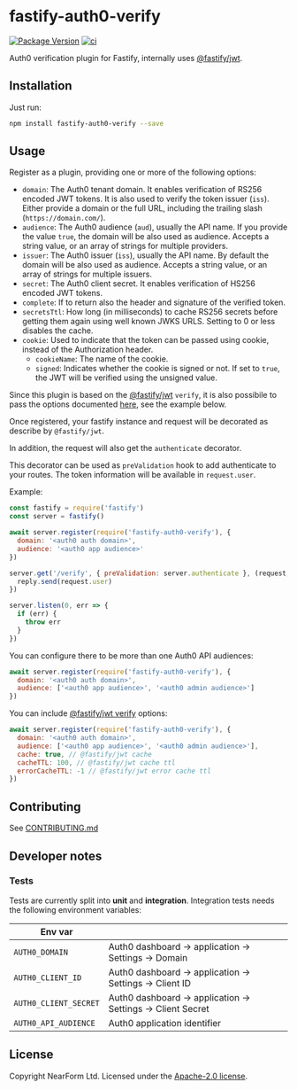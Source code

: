 # fastify-auth0-verify

[![Package Version](https://img.shields.io/npm/v/fastify-auth0-verify.svg)](https://npm.im/fastify-auth0-verify)
[![ci](https://github.com/nearform/fastify-auth0-verify/actions/workflows/ci.yml/badge.svg)](https://github.com/nearform/fastify-auth0-verify/actions/workflows/ci.yml)

Auth0 verification plugin for Fastify, internally uses [@fastify/jwt](https://www.npmjs.com/package/@fastify/jwt).

## Installation

Just run:

```bash
npm install fastify-auth0-verify --save
```

## Usage

Register as a plugin, providing one or more of the following options:

- `domain`: The Auth0 tenant domain. It enables verification of RS256 encoded JWT tokens. It is also used to verify the token issuer (`iss`). Either provide a domain or the full URL, including the trailing slash (`https://domain.com/`).
- `audience`: The Auth0 audience (`aud`), usually the API name. If you provide the value `true`, the domain will be also used as audience. Accepts a string value, or an array of strings for multiple providers.
- `issuer`: The Auth0 issuer (`iss`), usually the API name. By default the domain will be also used as audience. Accepts a string value, or an array of strings for multiple issuers.
- `secret`: The Auth0 client secret. It enables verification of HS256 encoded JWT tokens.
- `complete`: If to return also the header and signature of the verified token.
- `secretsTtl`: How long (in milliseconds) to cache RS256 secrets before getting them again using well known JWKS URLS. Setting to 0 or less disables the cache.
- `cookie`: Used to indicate that the token can be passed using cookie, instead of the Authorization header.
  - `cookieName`: The name of the cookie.
  - `signed`: Indicates whether the cookie is signed or not. If set to `true`, the JWT will be verified using the unsigned value.

Since this plugin is based on the [@fastify/jwt](https://www.npmjs.com/package/@fastify/jwt) `verify`, it is also possibile to pass the options documented [here](https://github.com/fastify/fastify-jwt#verify), see the example below.

Once registered, your fastify instance and request will be decorated as describe by `@fastify/jwt`.

In addition, the request will also get the `authenticate` decorator.

This decorator can be used as `preValidation` hook to add authenticate to your routes. The token information will be available in `request.user`.

Example:

```js
const fastify = require('fastify')
const server = fastify()

await server.register(require('fastify-auth0-verify'), {
  domain: '<auth0 auth domain>',
  audience: '<auth0 app audience>'
})

server.get('/verify', { preValidation: server.authenticate }, (request, reply) => {
  reply.send(request.user)
})

server.listen(0, err => {
  if (err) {
    throw err
  }
})
```

You can configure there to be more than one Auth0 API audiences:

```js
await server.register(require('fastify-auth0-verify'), {
  domain: '<auth0 auth domain>',
  audience: ['<auth0 app audience>', '<auth0 admin audience>']
})
```

You can include [@fastify/jwt verify](https://github.com/fastify/fastify-jwt#verify) options:

```js
await server.register(require('fastify-auth0-verify'), {
  domain: '<auth0 auth domain>',
  audience: ['<auth0 app audience>', '<auth0 admin audience>'],
  cache: true, // @fastify/jwt cache
  cacheTTL: 100, // @fastify/jwt cache ttl
  errorCacheTTL: -1 // @fastify/jwt error cache ttl
})
```

## Contributing

See [CONTRIBUTING.md](./CONTRIBUTING.md)

## Developer notes

### Tests

Tests are currently split into **unit** and **integration**. Integration tests needs the following environment variables:

| Env var               |                                                             |
| --------------------- | ----------------------------------------------------------- |
| `AUTH0_DOMAIN`        | Auth0 dashboard -> application -> Settings -> Domain        |
| `AUTH0_CLIENT_ID`     | Auth0 dashboard -> application -> Settings -> Client ID     |
| `AUTH0_CLIENT_SECRET` | Auth0 dashboard -> application -> Settings -> Client Secret |
| `AUTH0_API_AUDIENCE`  | Auth0 application identifier                                |

## License

Copyright NearForm Ltd. Licensed under the [Apache-2.0 license](http://www.apache.org/licenses/LICENSE-2.0).
